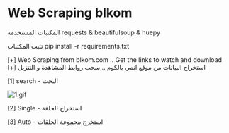 # Web Scraping blkom


المكتبات المستخدمة requests & beautifulsoup & huepy

تثبت المكتبات pip install -r requirements.txt


[+] Web Scraping from blkom.com .. Get the links to watch and download [+] استخراج البيانات من موقع انمي بالكوم .. سحب روابط المشاهدة و التنزيل 

[1] search - البحث 

![1.gif]()

[2] Single - استخراج الحلقة

[3] Auto - استخرج مجموعة الحلقات
